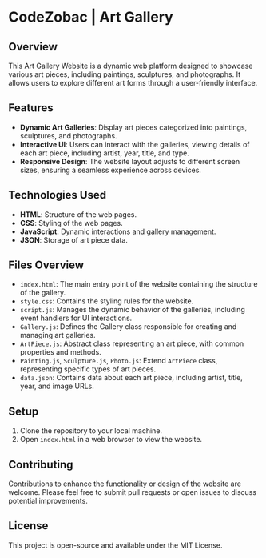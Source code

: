 # CodeZobac | Art Gallery

## Overview
This Art Gallery Website is a dynamic web platform designed to showcase various art pieces, including paintings, sculptures, and photographs. It allows users to explore different art forms through a user-friendly interface.

## Features

- **Dynamic Art Galleries**: Display art pieces categorized into paintings, sculptures, and photographs.
- **Interactive UI**: Users can interact with the galleries, viewing details of each art piece, including artist, year, title, and type.
- **Responsive Design**: The website layout adjusts to different screen sizes, ensuring a seamless experience across devices.

## Technologies Used

- **HTML**: Structure of the web pages.
- **CSS**: Styling of the web pages.
- **JavaScript**: Dynamic interactions and gallery management.
- **JSON**: Storage of art piece data.

## Files Overview

- `index.html`: The main entry point of the website containing the structure of the gallery.
- `style.css`: Contains the styling rules for the website.
- `script.js`: Manages the dynamic behavior of the galleries, including event handlers for UI interactions.
- `Gallery.js`: Defines the Gallery class responsible for creating and managing art galleries.
- `ArtPiece.js`: Abstract class representing an art piece, with common properties and methods.
- `Painting.js`, `Sculpture.js`, `Photo.js`: Extend `ArtPiece` class, representing specific types of art pieces.
- `data.json`: Contains data about each art piece, including artist, title, year, and image URLs.

## Setup

1. Clone the repository to your local machine.
2. Open `index.html` in a web browser to view the website.

## Contributing

Contributions to enhance the functionality or design of the website are welcome. Please feel free to submit pull requests or open issues to discuss potential improvements.

## License

This project is open-source and available under the MIT License.


